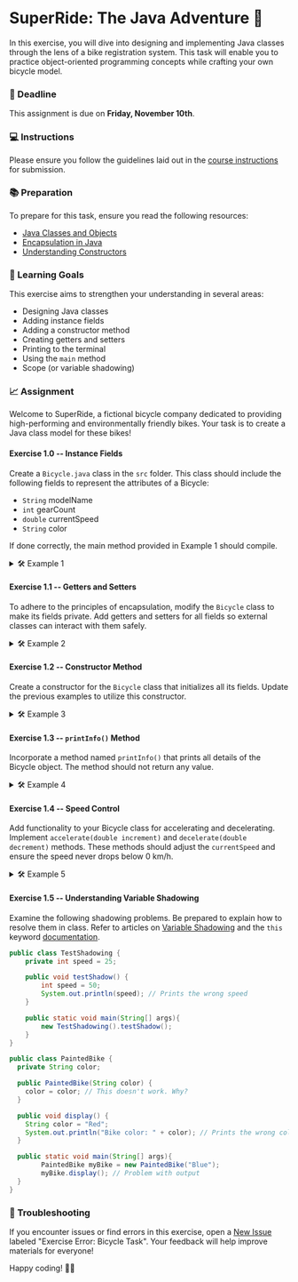 # SuperRide: The Java Adventure 🚴

In this exercise, you will dive into designing and implementing Java classes through the lens of a bike registration system. This task will enable you to practice object-oriented programming concepts while crafting your own bicycle model.

### 🚨 Deadline
This assignment is due on **Friday, November 10th**.

### 💻 Instructions
Please ensure you follow the guidelines laid out in the [course instructions](https://example-university.edu/java-course-instructions#assignments) for submission.

### 📚 Preparation
To prepare for this task, ensure you read the following resources:

- [Java Classes and Objects](https://docs.oracle.com/javase/tutorial/java/javaOO/index.html)
- [Encapsulation in Java](https://www.baeldung.com/java-encapsulation)
- [Understanding Constructors](https://docs.oracle.com/javase/tutorial/java/javaOO/constructors.html)

### 🎯 Learning Goals

This exercise aims to strengthen your understanding in several areas:

* Designing Java classes
* Adding instance fields
* Adding a constructor method
* Creating getters and setters
* Printing to the terminal
* Using the `main` method
* Scope (or variable shadowing)

### 📈 Assignment

Welcome to SuperRide, a fictional bicycle company dedicated to providing high-performing and environmentally friendly bikes. Your task is to create a Java class model for these bikes!

#### Exercise 1.0 -- Instance Fields

Create a `Bicycle.java` class in the `src` folder. This class should include the following fields to represent the attributes of a Bicycle:

- `String` modelName
- `int` gearCount
- `double` currentSpeed
- `String` color

If done correctly, the main method provided in Example 1 should compile.

<details>
  <summary>🛠 Example 1</summary>

  ```java
  public class Bicycle {

    // Fields for Bicycle class

    public static void main(String[] args) {
      Bicycle tropical = new Bicycle();

      // Assigning values
      tropical.modelName = "Tropical";
      tropical.gearCount = 21;
      tropical.currentSpeed = 0.0;
      tropical.color = "Blue";

      // Printing information
      System.out.println("Model: " + tropical.modelName);
      System.out.println("Gears: " + tropical.gearCount);
      System.out.println("Speed: " + tropical.currentSpeed + " km/h");
      System.out.println("Color: " + tropical.color);
    }
  }
  ```
</details>

#### Exercise 1.1 -- Getters and Setters

To adhere to the principles of encapsulation, modify the `Bicycle` class to make its fields private. Add getters and setters for all fields so external classes can interact with them safely.

<details>
  <summary>🛠 Example 2</summary>

  ```java
  public class Bicycle {

    // Fields with private access

    // Getters and Setters

    public static void main(String[] args) {
      Bicycle mountainMaster = new Bicycle();

      // Using setters
      mountainMaster.setModelName("MountainMaster");
      mountainMaster.setGearCount(18);
      mountainMaster.setCurrentSpeed(0.0);
      mountainMaster.setColor("Red");

      // Using getters
      System.out.println("Model: " + mountainMaster.getModelName());
      System.out.println("Gears: " + mountainMaster.getGearCount());
      System.out.println("Speed: " + mountainMaster.getCurrentSpeed() + " km/h");
      System.out.println("Color: " + mountainMaster.getColor());
    }
  }
  ```
</details>

#### Exercise 1.2 -- Constructor Method

Create a constructor for the `Bicycle` class that initializes all its fields. Update the previous examples to utilize this constructor.

<details>
  <summary>🛠 Example 3</summary>

  ```java
  public class Bicycle {

    // Fields with private access

    // Constructor

    // Getters and Setters

    public static void main(String[] args) {
      Bicycle roadRunner = new Bicycle("RoadRunner", 10, 25.5, "Yellow");

      // Printing information
      System.out.println("Model: " + roadRunner.getModelName());
      System.out.println("Gears: " + roadRunner.getGearCount());
      System.out.println("Speed: " + roadRunner.getCurrentSpeed() + " km/h");
      System.out.println("Color: " + roadRunner.getColor());
    }
  }
  ```
</details>

#### Exercise 1.3 -- `printInfo()` Method

Incorporate a method named `printInfo()` that prints all details of the Bicycle object. The method should not return any value.

<details>
  <summary>🛠 Example 4</summary>

  ```java
  public void printInfo() {
    System.out.println("Bicycle Model: " + modelName);
    System.out.println("Number of Gears: " + gearCount);
    System.out.println("Current Speed: " + currentSpeed + " km/h");
    System.out.println("Color: " + color);
  }

  // Example print call
  roadRunner.printInfo();
  ```
  This should produce:
  ```
  Bicycle Model: RoadRunner
  Number of Gears: 10
  Current Speed: 25.5 km/h
  Color: Yellow
  ```
</details>

#### Exercise 1.4 -- Speed Control

Add functionality to your Bicycle class for accelerating and decelerating. Implement `accelerate(double increment)` and `decelerate(double decrement)` methods. These methods should adjust the `currentSpeed` and ensure the speed never drops below 0 km/h.

<details>
  <summary>🛠 Example 5</summary>

  ```java
  public class Bicycle {

    // [Fields, Constructor, PrintInfo from previous exercises]

    public void accelerate(double increment) {
      currentSpeed += increment;
    }

    public void decelerate(double decrement) {
      currentSpeed -= decrement;
      if (currentSpeed < 0) currentSpeed = 0;
    }

    public static void main(String[] args) {
      Bicycle cityCruiser = new Bicycle("CityCruiser", 8, 15.5, "Green");

      // Testing speed control
      cityCruiser.accelerate(5.0);
      System.out.println("Accelerated Speed: " + cityCruiser.getCurrentSpeed() + " km/h"); // Should be 20.5 km/h

      cityCruiser.decelerate(10.0);
      System.out.println("Decelerated Speed: " + cityCruiser.getCurrentSpeed() + " km/h"); // Should be 10.5 km/h

      cityCruiser.decelerate(15.0);
      System.out.println("Decelerated Speed: " + cityCruiser.getCurrentSpeed() + " km/h"); // Should be 0 km/h
    }
  }
  ```
</details>

#### Exercise 1.5 -- Understanding Variable Shadowing

Examine the following shadowing problems. Be prepared to explain how to resolve them in class. Refer to articles on [Variable Shadowing](https://en.wikipedia.org/wiki/Variable_shadowing) and the `this` keyword [documentation](https://docs.oracle.com/javase/tutorial/java/javaOO/thiskey.html).

```java
public class TestShadowing {
    private int speed = 25;

    public void testShadow() {
        int speed = 50;
        System.out.println(speed); // Prints the wrong speed
    }

    public static void main(String[] args){
        new TestShadowing().testShadow();
    }
}
```

```java
public class PaintedBike {
  private String color;

  public PaintedBike(String color) {
    color = color; // This doesn't work. Why?
  }

  public void display() {
    String color = "Red";
    System.out.println("Bike color: " + color); // Prints the wrong color
  }

  public static void main(String[] args){
        PaintedBike myBike = new PaintedBike("Blue");
        myBike.display(); // Problem with output
  }
}
```

### 🐞 Troubleshooting
If you encounter issues or find errors in this exercise, open a [New Issue](https://example-university.edu/java-course-issues/new) labeled "Exercise Error: Bicycle Task". Your feedback will help improve materials for everyone!

Happy coding! 🧑‍💻